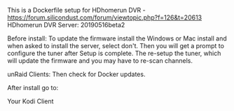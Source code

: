 This is a Dockerfile setup for HDhomerun DVR - https://forum.silicondust.com/forum/viewtopic.php?f=126&t=20613
HDhomerun DVR Server: 20190516beta2


Before install:
To update the firmware install the Windows or Mac install and when asked to install the server, select don't.
Then you will get a prompt to configure the tuner after Setup is complete.
The re-setup the tuner, which will update the firmware and you may have to re-scan channels.

unRaid Clients:
Then check for Docker updates.


After install go to:

Your Kodi Client
